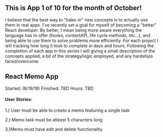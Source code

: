 ## This is App 1 of 10 for the month of October!
I believe that the best way to "bake-in" new concepts is to actually use them in real apps. I've recently set a goal for myself of becoming a "better" React developer. By better, I mean being more aware everything the language has to offer (hooks, contextAPI, life cycle methods, etc...), and being able to use them to solve problems more efficiently. For each project I will tracking how long it took to complete in days and hours. Following the completion of each app in this series I will giving a small description of the concepts applied, a bit of the strategy/logic employed, and any hardships faced/overcome.

## React Memo App
Started: (8/19/19)
Finished: TBD
Hours: TBD

#### User Stories:
1.) User must be able to create a memo featuring a single task

2.) Memo task must be atleast 5 characters long

3.)Memo must have edit and delete functionality

